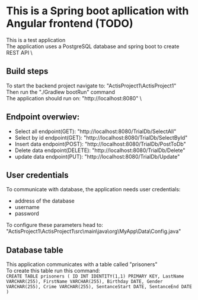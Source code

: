 # This is a Spring boot apllication with Angular frontend (TODO)
This is a test application \
The application uses a PostgreSQL database and spring boot to create REST API \


## Build steps

To start the backend project navigate to: "ActisProject1\ActisProject1" \
Then run the "./Gradlew bootRun" command \
The application should run on: "http://localhost:8080" \

## Endpoint overwiev:

<ul>
  <li>Select all endpoint(GET): "http://localhost:8080/TrialDb/SelectAll"</li>
  <li>Select by id endpoint(GET): "http://localhost:8080/TrialDb/SelectById"</li>
  <li>Insert data endpoint(POST): "http://localhost:8080/TrialDb/PostToDb"</li>
  <li>Delete data endpoint(DELETE): "http://localhost:8080/TrialDb/Delete"</li>
  <li>update data endpoint(PUT): "http://localhost:8080/TrialDb/Update"</li>
</ul>

## User credentials
To communicate with database, the application needs user credentials: 
<ul>
  <li>address of the database</li>
  <li>username</li>
  <li>password</li>
</ul>
To configure these parameters head to: "ActisProject1\ActisProject1\src\main\java\org\MyApp\Data\Config.java" 

## Database table
This application communicates with a table called "prisoners" \
To create this table run this command: \
`CREATE TABLE prisoners (
	ID INT IDENTITY(1,1) PRIMARY KEY,
	LastName VARCHAR(255),
	FirstName VARCHAR(255),
	Birthday DATE,
	Gender VARCHAR(255),
	Crime VARCHAR(255),
	SentanceStart DATE,
	SentanceEnd DATE
)`
